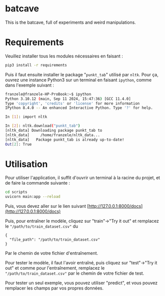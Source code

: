 # batcave
This is the batcave, full of experiments and weird manipulations.

# Requirements 
Veuillez installer tous les modules nécessaires en faisant :
```bash
pip3 install -r requirements
```

Puis il faut ensuite installer le package "`punkt_tab`" utilisé par `nltk`. Pour ça, ouvrez une instance Python3 sur un terminal en faisant `ipython`, comme dans l'exemple suivant :
```bash
franzele@franzele-HP-ProBook:~$ ipython
Python 3.10.12 (main, Sep 11 2024, 15:47:36) [GCC 11.4.0]
Type 'copyright', 'credits' or 'license' for more information
IPython 8.4.0 -- An enhanced Interactive Python. Type '?' for help.

In [1]: import nltk

In [2]: nltk.download("punkt_tab")
[nltk_data] Downloading package punkt_tab to
[nltk_data]     /home/franzele/nltk_data...
[nltk_data]   Package punkt_tab is already up-to-date!
Out[2]: True
```

# Utilisation

Pour utiliser l'application, il suffit d'ouvrir un terminal à la racine du projet, et de faire la commande suivante :
```bash
cd scripts
uvicorn main:app --reload
```

Puis, vous devez aller sur le lien suivant [http://127.0.0.1:8000/docs](http://127.0.0.1:8000/docs)

Puis, pour entraîner le modèle, cliquez sur "train"->"Try it out" et remplacez le `"/path/to/train_dataset.csv"` du 
```
{
  "file_path": "/path/to/train_dataset.csv"
}
```

Par le chemin de votre fichier d'entraînement.

Pour tester le modèle, il faut l'avoir entraîné, puis cliquez sur "test"->"Try it out" et comme pour l'entraînement, remplacez le `"/path/to/train_dataset.csv"` par le chemin de votre fichier de test.

Pour tester un seul exemple, vous pouvez utiliser "predict", et vous pouvez remplacer les champs par vos propres données.